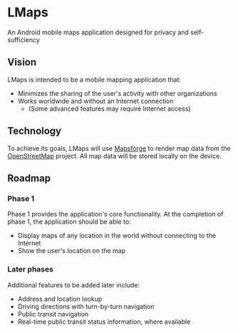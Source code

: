 # LMaps #

An Android mobile maps application designed for privacy and self-sufficiency

## Vision ##

LMaps is intended to be a mobile mapping application that:
* Minimizes the sharing of the user's activity with other organizations
* Works worldwide and without an Internet connection
  * (Some advanced features may require Internet access)

## Technology ##

To achieve its goals, LMaps will use [Mapsforge](https://github.com/mapsforge/mapsforge) to render map data from the [OpenStreetMap](http://openstreetmap.org) project. All map data will be stored locally on the device.

## Roadmap ##

### Phase 1 ###

Phase 1 provides the application's core functionality. At the completion of phase 1, the application should be able to:

* Display maps of any location in the world without connecting to the Internet
* Show the user's location on the map

### Later phases ###

Additional features to be added later include:

* Address and location lookup
* Driving directions with turn-by-turn navigation
* Public transit navigation
* Real-time public transit status information, where available


